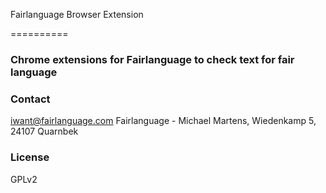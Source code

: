 Fairlanguage Browser Extension

==========

### Chrome extensions for Fairlanguage to check text for fair language


### Contact
iwant@fairlanguage.com
Fairlanguage - Michael Martens, Wiedenkamp 5, 24107 Quarnbek

### License

GPLv2


